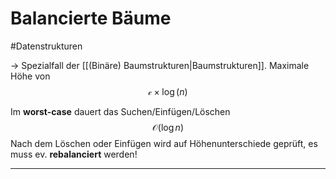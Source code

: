 # Balancierte Bäume
#Datenstrukturen 

-> Spezialfall der [[(Binäre) Baumstrukturen|Baumstrukturen]]. Maximale Höhe von $$\mathcal{c}\;\times\;\log(n)$$

Im **worst-case** dauert das Suchen/Einfügen/Löschen $$\mathcal{O}(\log n)$$
Nach dem Löschen oder Einfügen wird auf Höhenunterschiede geprüft, es muss ev. **rebalanciert** werden!

------------------------
